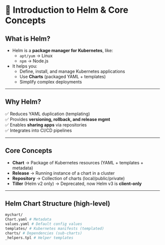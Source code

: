 # 📘 Introduction to Helm & Core Concepts

## What is Helm?
- Helm is a **package manager for Kubernetes**, like:
  - `apt/yum` → Linux
  - `npm` → Node.js
- It helps you:
  - Define, install, and manage Kubernetes applications
  - Use **Charts** (packaged YAML + templates)
  - Simplify complex deployments

---

## Why Helm?
✅ Reduces YAML duplication (templating)  
✅ Provides **versioning, rollback, and release mgmt**  
✅ Enables **sharing apps** via repositories  
✅ Integrates into CI/CD pipelines  

---

## Core Concepts
- **Chart** → Package of Kubernetes resources (YAML + templates + metadata)  
- **Release** → Running instance of a chart in a cluster  
- **Repository** → Collection of charts (local/public/private)  
- **Tiller** (Helm v2 only) → Deprecated, now Helm v3 is **client-only**

---

## Helm Chart Structure (high-level)
```bash
mychart/
Chart.yaml # Metadata
values.yaml # Default config values
templates/ # Kubernetes manifests (templated)
charts/ # Dependencies (sub-charts)
_helpers.tpl # Helper templates
```
